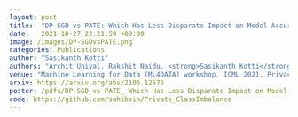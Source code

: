 ```yaml
---
layout: post
title:  "DP-SGD vs PATE: Which Has Less Disparate Impact on Model Accuracy?"
date:   2021-10-27 22:21:59 +00:00
image: /images/DP-SGDvsPATE.png
categories: Publications
author: "Sasikanth Kotti"
authors: "Archit Uniyal, Rakshit Naidu, <strong>Sasikanth Kotti</strong>, Sahib Singh, Patrik Joslin Kenfack, Fatemehsadat Mireshghallah, Andrew Trask"
venue: "Machine Learning for Data (ML4DATA) workshop, ICML 2021. Privacy-Preserving Machine Learning (PPML) workshop, CCS 2021."
arxiv: https://arxiv.org/abs/2106.12576
poster: /pdfs/DP-SGD vs PATE_ Which Has Less Disparate Impact on Model Accuracy_.pdf
code: https://github.com/sahibsin/Private_ClassImbalance
---
```

